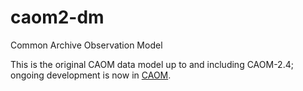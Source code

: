# caom2-dm
Common Archive Observation Model

This is the original CAOM data model up to and including CAOM-2.4; ongoing development
is now in <a href="https://github.com/opencadc/CAOM">CAOM</a>.

